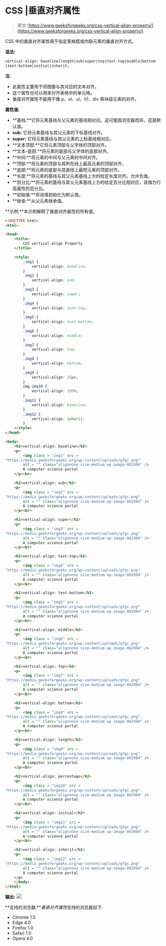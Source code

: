 # CSS |垂直对齐属性

> 原文:[https://www.geeksforgeeks.org/css-vertical-align-property/](https://www.geeksforgeeks.org/css-vertical-align-property/)

CSS 中的垂直对齐属性用于指定表格框或内联元素的垂直对齐方式。

**语法:**

```html
vertical-align: baseline|length|sub|super|top|text-top|middle|bottom
|text-bottom|initial|inherit;

```

**注:**

*   此属性主要用于将图像与其对应的文本对齐。
*   这个属性也可以用来对齐表格中的单元格。
*   垂直对齐属性不能用于像 p、ol、ul、h1、div 等块级元素的对齐。

**属性值:**

*   **基线:**它将元素基线与父元素的基线相对应。这可能因浏览器而异。这是默认值。
*   **sub:** 它将元素基线与其父元素的下标基线对齐。
*   **super:** 它将元素基线与其父元素的上标基线相对应。
*   **文本顶部:**它将元素顶部与父字体的顶部对齐。
*   **文本-底部:**将元素的底部与父字体的底部对齐。
*   **中间:**将元素的中间与父元素的中间对齐。
*   **顶部:**将元素的顶部与其所在线上最高元素的顶部对齐。
*   **底部:**将元素的底部与其直线上最短元素的顶部对齐。
*   **长度:**将元素的基线与其父元素基线上方的给定长度对齐。允许负值。
*   **百分比:**将元素的基线与其父元素基线上方的给定百分比相对应，该值为行高属性的百分比。
*   **初始值:**将该值初始化为默认值。
*   **继承:**从父元素继承值。

**示例:**本示例解释了垂直对齐属性的所有值。

```html
<!DOCTYPE html>
<html>

<head>
    <title>
        CSS vertical-align Property
    </title>

    <style>
        .img1 {
            vertical-align: baseline;
        }
        .img2 {
            vertical-align: sub;
        }
        .img3 {
            vertical-align: super;
        }
        .img4 {
            vertical-align: text-top;
        }
        .img5 {
            vertical-align: text-bottom;
        }
        .img6 {
            vertical-align: middle;
        }
        .img7 {
            vertical-align: top;
        }
        .img8 {
            vertical-align: bottom;
        }
        .img9 {
            vertical-align: 25px;
        }
        img.img10 {
            vertical-align: 100%;
        }
        .img11 {
            vertical-align: baseline;
        }
        .img12 {
            vertical-align: inherit;
        }
    </style>
</head>

<body>
    <h2>vertical-align: baseline</h2>
    <p>
        <img class = "img1" src =
"https://media.geeksforgeeks.org/wp-content/uploads/gfgc.png" 
        alt = "" class="alignnone size-medium wp-image-862984" />
        A computer science portal
    </p><br>

    <h2>vertical-align: sub</h2> 
    <p>
        <img class = "img2" src =
"https://media.geeksforgeeks.org/wp-content/uploads/gfgc.png" 
        alt = "" class="alignnone size-medium wp-image-862984" />
        A computer science portal
    </p><br>

    <h2>vertical-align: super</h2>
    <p>
        <img class = "img3" src =
"https://media.geeksforgeeks.org/wp-content/uploads/gfgc.png" 
        alt = "" class="alignnone size-medium wp-image-862984" />
        A computer science portal
    </p><br>

    <h2>vertical-align: text-top</h2>
    <p>
        <img class = "img4" src =
"https://media.geeksforgeeks.org/wp-content/uploads/gfgc.png" 
        alt = "" class="alignnone size-medium wp-image-862984" />
        A computer science portal
    </p><br>

    <h2>vertical-align: text-bottom</h2> 
    <p>
        <img class = "img5" src =
"https://media.geeksforgeeks.org/wp-content/uploads/gfgc.png" 
        alt = "" class="alignnone size-medium wp-image-862984" />
        A computer science portal
    </p><br>

    <h2>vertical-align: middle</h2>
    <p>
        <img class = "img6" src =
"https://media.geeksforgeeks.org/wp-content/uploads/gfgc.png" 
        alt = "" class="alignnone size-medium wp-image-862984" />
        A computer science portal
    </p><br>

    <h2>vertical-align: top</h2>
    <p>
        <img class = "img7" src =
"https://media.geeksforgeeks.org/wp-content/uploads/gfgc.png" 
        alt = "" class="alignnone size-medium wp-image-862984" />
        A computer science portal
    </p><br>

    <h2>vertical-align: bottom</h2>
    <p>
        <img class = "img8" src =
"https://media.geeksforgeeks.org/wp-content/uploads/gfgc.png" 
        alt = "" class="alignnone size-medium wp-image-862984" />
        A computer science portal
    </p><br>

    <h2>vertical-align: length</h2>
    <p>
        <img class = "img9" src =
"https://media.geeksforgeeks.org/wp-content/uploads/gfgc.png" 
        alt = "" class="alignnone size-medium wp-image-862984" />
        A computer science portal
    </p><br>

    <h2>vertical-align: percentage</h2>
    <p>
        <img class = "img10" src =
"https://media.geeksforgeeks.org/wp-content/uploads/gfgc.png" 
        alt = "" class="alignnone size-medium wp-image-862984" />
        A computer science portal
    </p><br>

    <h2>vertical-align: initial</h2>
    <p>
        <img class = "img11" src =
"https://media.geeksforgeeks.org/wp-content/uploads/gfgc.png" 
        alt = "" class="alignnone size-medium wp-image-862984" />
        A computer science portal
    </p><br>

    <h2>vertical-align: inherit</h2>
    <p>
        <img class = "img12" src =
"https://media.geeksforgeeks.org/wp-content/uploads/gfgc.png" 
        alt = "" class="alignnone size-medium wp-image-862984" />
        A computer science portal
    </p>
    </body>
</html>                    
```

**输出:**
![](img/34e9a2c61d6b4035274ac7855cd475de.png)

**支持的浏览器:***垂直对齐属性*支持的浏览器如下:

*   Chrome 1.0
*   Edge 4.0
*   Firefox 1.0
*   Safari 1.0
*   Opera 4.0